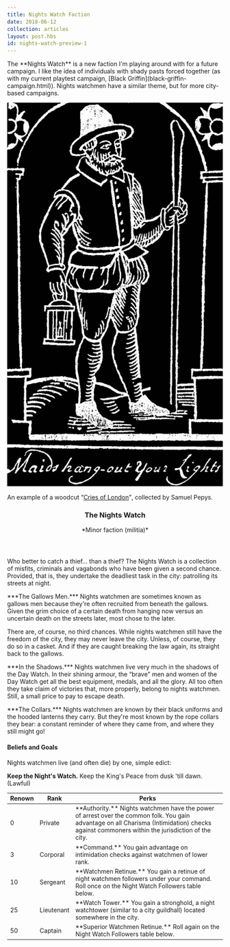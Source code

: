```yaml
---
title: Nights Watch Faction
date: 2018-06-12
collection: articles
layout: post.hbs
id: nights-watch-preview-1
---
```

<p>The **Nights Watch** is a new faction I'm playing around with for a future campaign. I like the idea of individuals with shady pasts forced together (as with my current playtest campaign, [Black Griffin](black-griffin-campaign.html)). Nights watchmen have a similar theme, but for more city-based campaigns.</p>

<div id="nights-watchmen-illustration" class="illustration">
  <img src="images/nights-watch.jpg" alt="Nights Watchmen Illustration">
  <p class="caption">An example of a woodcut <q><a href="http://spitalfieldslife.com/2013/02/21/samuel-pepys-cries-of-london/">Cries of London</a></q>, collected by Samuel Pepys.</p>
</div>

<header>
  <h3>The Nights Watch</h3>
  <p>*Minor faction (militia)*</p>
</header>

<p>Who better to catch a thief... than a thief? The Nights Watch is a collection of misfits, criminals and vagabonds who have been given a second chance. Provided, that is, they undertake the deadliest task in the city: patrolling its streets at night.</p>

<p>***The Gallows Men.*** Nights watchmen are sometimes known as gallows men because they're often recruited from beneath the gallows. Given the grim choice of a certain death from hanging now versus an uncertain death on the streets later, most chose to the later. </p>

<p>There are, of course, no third chances. While nights watchmen still have the freedom of the city, they may never leave the city. Unless, of course, they do so in a casket. And if they are caught breaking the law again, its straight back to the gallows.</p>

<p>***In the Shadows.*** Nights watchmen live very much in the shadows of the Day Watch. In their shining armour, the <q>brave</q> men and women of the Day Watch get all the best equipment, medals, and all the glory. All too often they take claim of victories that, more properly, belong to nights watchmen. Still, a small price to pay to escape death.</p>

<p>***The Collars.*** Nights watchmen are known by their black uniforms and the hooded lanterns they carry. But they're most known by the rope collars they bear: a constant reminder of where they came from, and where they still might go!</p>

<h4>Beliefs and Goals</h4>

<p>Nights watchmen live (and often die) by one, simple edict:</p>

<p><strong>Keep the Night's Watch.</strong> Keep the King's Peace from dusk 'till dawn. (Lawful)</p>

<table>
<thead>
  <tr>
    <th class="number">Renown</th>
    <th class="text">Rank</th>
    <th class="text">Perks</th>
  </tr>
</thead>

<tbody>
  <tr>
    <td class="number">0</td>
    <td class="text">Private</td>
    <td class="text">**Authority.** Nights watchmen have the power of arrest over the common folk. You gain advantage on all Charisma (Intimidation) checks against commoners within the jurisdiction of the city.</td>
  </tr>
  <tr>
    <td class="number">3</td>
    <td class="text">Corporal</td>
    <td class="text">**Command.** You gain advantage on intimidation checks against watchmen of lower rank.</td>
  </tr>
  <tr>
    <td class="number">10</td>
    <td class="text">Sergeant</td>
    <td class="text">**Watchmen Retinue.** You gain a retinue of night watchmen followers under your command. Roll once on the Night Watch Followers table below.</td>
  </tr>
  <tr>
    <td class="number">25</td>
    <td class="text">Lieutenant</td>
    <td class="text">**Watch Tower.** You gain a stronghold, a night watchtower (similar to a city guildhall) located somewhere in the city.</td>
  </tr>
  <tr>
    <td class="number">50</td>
    <td class="text">Captain</td>
    <td class="text">**Superior Watchmen Retinue.** Roll again on the Night Watch Followers table below.</td>
  </tr>
</tbody>
</table>
